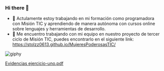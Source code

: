 ### Hi there 👋

- 🔭 Actulamente estoy trabajando en mi formación como programadora con Misión TIC y aprendiendo de manera autónoma con cursos online sobre lenguajes y herramientas de desarrollo.
- 👯 Me encuentro trabajando con mi equipo en nuestro proyecto de tercer ciclo de Misión TIC, puedes encontrarlo en el siguiente link: https://stolzz0613.github.io/MujeresPoderosasTIC/


![giphy](https://user-images.githubusercontent.com/86701915/136746853-46fdda67-3178-42a6-8fa7-18e16d6794d2.gif)


[Evidencias ejercicio-uno.pdf](https://github.com/Tatianag2/Tatianag2/files/7370744/Evidencias.ejercicio-uno.pdf)
